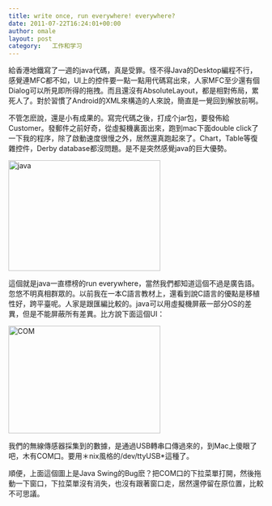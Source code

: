 ```yaml
---
title: write once, run everywhere! everywhere?
date: 2011-07-22T16:24:01+00:00
author: omale
layout: post
category:   工作和学习  
---
```

給香港地鐵寫了一週的java代碼，真是受罪。怪不得Java的Desktop編程不行，感覺連MFC都不如，UI上的控件要一點一點用代碼寫出來，人家MFC至少還有個Dialog可以所見即所得的拖拽。而且還沒有AbsoluteLayout，都是相對佈局，累死人了。對於習慣了Android的XML來構造的人來說，簡直是一覺回到解放前啊。

不管怎麽說，還是小有成果的。寫完代碼之後，打成个jar包，要發佈給Customer。發郵件之前好奇，從虛擬機裏面出來，跑到mac下面double click了一下我的程序，除了啟動速度很慢之外，居然還真跑起來了。Chart，Table等復雜控件，Derby database都沒問題。是不是突然感覺java的巨大優勢。

[<img class="aligncenter size-medium wp-image-10650" height="218" src="/uploads/2011/07/java-300x218.png" title="java" width="300"  />](/uploads/2011/07/java.png)

這個就是java一直標榜的run everywhere，當然我們都知道這個不過是廣告語。忽悠不明真相群眾的。以前我在一本C語言教材上，還看到說C語言的優點是移植性好，跨平臺呢。人家是跟匯編比較的。java可以用虛擬機屏蔽一部分OS的差異，但是不能屏蔽所有差異。比方說下面這個UI：

[<img class="aligncenter size-medium wp-image-10651" height="212" src="/uploads/2011/07/COM-300x212.png" title="COM" width="300" />](/uploads/2011/07/COM.png)

我們的無線傳感器採集到的數據，是通過USB轉串口傳過來的，到Mac上傻眼了吧，木有COM口。要用＊nix風格的/dev/ttyUSB*這種了。

順便，上面這個圖上是Java Swing的Bug麽？把COM口的下拉菜單打開，然後拖動一下窗口，下拉菜單沒有消失，也沒有跟著窗口走，居然還停留在原位置，比較不可思議。